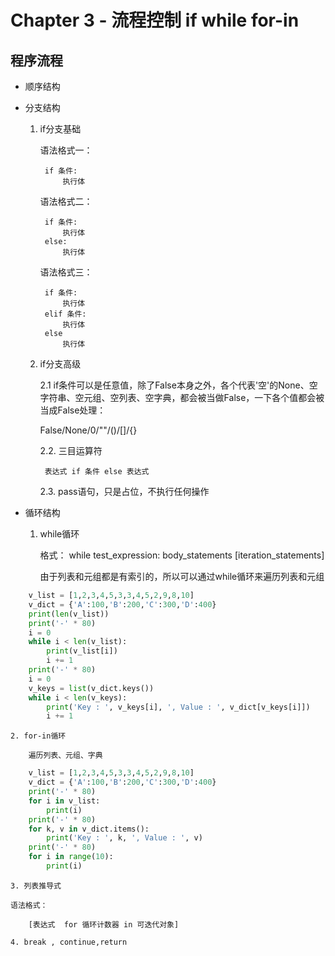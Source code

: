 # Chapter 3 - 流程控制 if while for-in

## 程序流程

- 顺序结构

- 分支结构

	1. if分支基础
	
		语法格式一：
		
			if 条件:
				执行体
				
		语法格式二：
			
			if 条件:
				执行体
			else:
				执行体
				
		语法格式三：
		
			if 条件:
				执行体
			elif 条件:
				执行体
			else
				执行体
	
	2. if分支高级
	
		2.1 if条件可以是任意值，除了False本身之外，各个代表'空'的None、空字符串、空元组、空列表、空字典，都会被当做False，一下各个值都会被当成False处理：
		
		False/None/0/""/()/[]/{}
		
		2.2. 三目运算符
		
			表达式 if 条件 else 表达式
			
		2.3. pass语句，只是占位，不执行任何操作

- 循环结构

	1. while循环
	
		格式：
			while test_expression:
				body_statements
				[iteration_statements]
				
		由于列表和元组都是有索引的，所以可以通过while循环来遍历列表和元组
		
```python
	v_list = [1,2,3,4,5,3,3,4,5,2,9,8,10]
	v_dict = {'A':100,'B':200,'C':300,'D':400}
	print(len(v_list))
	print('-' * 80)
	i = 0
	while i < len(v_list):
		print(v_list[i])
		i += 1
	print('-' * 80)
	i = 0
	v_keys = list(v_dict.keys())
	while i < len(v_keys):
		print('Key : ', v_keys[i], ', Value : ', v_dict[v_keys[i]])
		i += 1
```
	
	2. for-in循环
	
		遍历列表、元组、字典
		
```python
	v_list = [1,2,3,4,5,3,3,4,5,2,9,8,10]
	v_dict = {'A':100,'B':200,'C':300,'D':400}
	print('-' * 80)
	for i in v_list:
		print(i)
	print('-' * 80)
	for k, v in v_dict.items():
		print('Key : ', k, ', Value : ', v)
	print('-' * 80)
	for i in range(10):
		print(i)
```

	3. 列表推导式
	
	语法格式：
	
		[表达式  for 循环计数器 in 可迭代对象]

	4. break , continue,return
